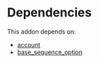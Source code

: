# Dependencies

This addon depends on:

- [account](../../../../../oca-ocb-accounting/odoo-bringout-oca-ocb-account)
- [base_sequence_option](../../../../../oca-technical/odoo-bringout-oca-server-tools-base_sequence_option)
